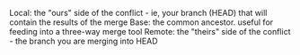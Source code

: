 Local: the "ours" side of the conflict - ie, your branch (HEAD) that will contain the results of the merge
Base: the common ancestor. useful for feeding into a three-way merge tool
Remote: the "theirs" side of the conflict - the branch you are merging into HEAD